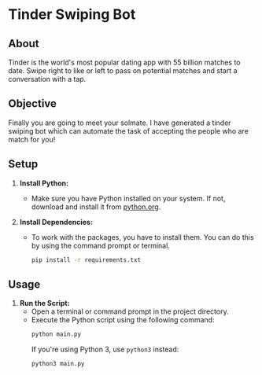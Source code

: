 # Tinder Swiping Bot

## About

Tinder is the world's most popular dating app with 55 billion matches to date. Swipe right to like or left to pass on potential matches and start a conversation with a tap.

## Objective

Finally you are going to meet your solmate. I have generated a tinder swiping bot which can automate the task of accepting the people who are match for you!

## Setup

1. **Install Python:**
   - Make sure you have Python installed on your system. If not, download and install it from [python.org](https://www.python.org/).

2. **Install Dependencies:**
   - To work with the packages, you have to install them. You can do this by using the command prompt or terminal.
     ```bash
     pip install -r requirements.txt
     ```

## Usage

1. **Run the Script:**
   - Open a terminal or command prompt in the project directory.
   - Execute the Python script using the following command:
     ```bash
     python main.py
     ```
     If you're using Python 3, use `python3` instead:
     ```bash
     python3 main.py
     ```

